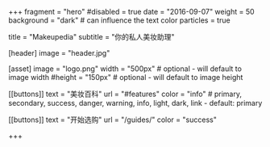 +++
fragment = "hero"
#disabled = true
date = "2016-09-07"
weight = 50
background = "dark" # can influence the text color
particles = true

title = "Makeupedia"
subtitle = "你的私人美妆助理"

[header]
  image = "header.jpg"

[asset]
  image = "logo.png"
  width = "500px" # optional - will default to image width
  #height = "150px" # optional - will default to image height

[[buttons]]
  text = "美妆百科"
  url = "#features"
  color = "info" # primary, secondary, success, danger, warning, info, light, dark, link - default: primary

[[buttons]]
  text = "开始选购"
  url = "/guides/"
  color = "success"

+++
